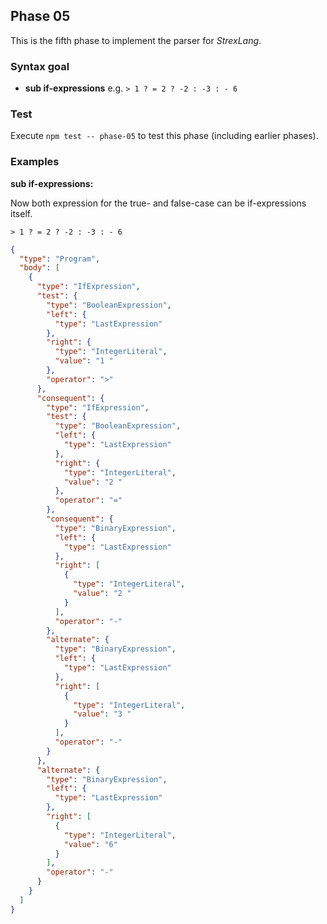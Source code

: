 ## Phase 05

This is the fifth phase to implement the parser for _StrexLang_.

### Syntax goal

- **sub if-expressions** e.g. `> 1 ? = 2 ? -2 : -3 : - 6`

### Test

Execute `npm test -- phase-05` to test this phase (including earlier phases).

### Examples

**sub if-expressions:**

Now both expression for the true- and false-case can be if-expressions itself.

```strex
> 1 ? = 2 ? -2 : -3 : - 6
```

```json
{
  "type": "Program",
  "body": [
    {
      "type": "IfExpression",
      "test": {
        "type": "BooleanExpression",
        "left": {
          "type": "LastExpression"
        },
        "right": {
          "type": "IntegerLiteral",
          "value": "1 "
        },
        "operator": ">"
      },
      "consequent": {
        "type": "IfExpression",
        "test": {
          "type": "BooleanExpression",
          "left": {
            "type": "LastExpression"
          },
          "right": {
            "type": "IntegerLiteral",
            "value": "2 "
          },
          "operator": "="
        },
        "consequent": {
          "type": "BinaryExpression",
          "left": {
            "type": "LastExpression"
          },
          "right": [
            {
              "type": "IntegerLiteral",
              "value": "2 "
            }
          ],
          "operator": "-"
        },
        "alternate": {
          "type": "BinaryExpression",
          "left": {
            "type": "LastExpression"
          },
          "right": [
            {
              "type": "IntegerLiteral",
              "value": "3 "
            }
          ],
          "operator": "-"
        }
      },
      "alternate": {
        "type": "BinaryExpression",
        "left": {
          "type": "LastExpression"
        },
        "right": [
          {
            "type": "IntegerLiteral",
            "value": "6"
          }
        ],
        "operator": "-"
      }
    }
  ]
}
```

